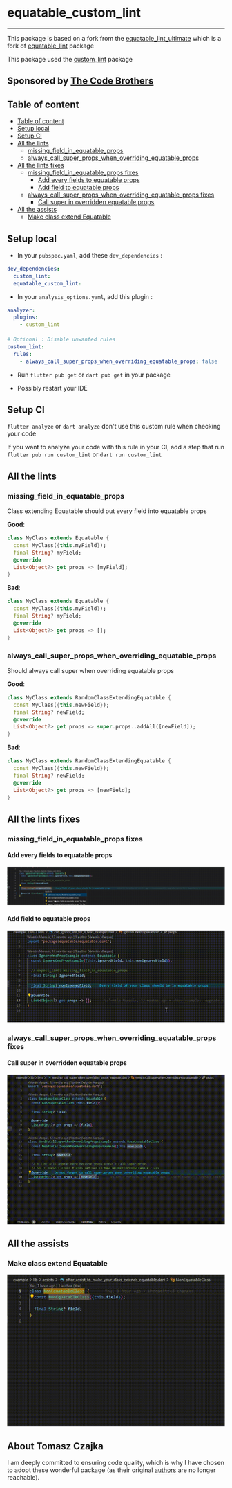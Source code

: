# equatable_custom_lint

---

This package is based on a fork from the [equatable_lint_ultimate](https://github.com/TomaszCz/equatable_lint) which is a fork of [equatable_lint](https://pub.dev/packages/equatable_lint) package

This package used the [custom_lint](https://github.com/invertase/dart_custom_lint) package

Sponsored by [The Code Brothers](https://thecodebrothers.pl)
---

## Table of content

- [Table of content](#table-of-content)
- [Setup local](#setup-local)
- [Setup CI](#setup-ci)
- [All the lints](#all-the-lints)
  - [missing\_field\_in\_equatable_props](#missing_field_in_equatable_props)
  - [always\_call\_super\_props\_when\_overriding\_equatable\_props](#always_call_super_props_when_overriding_equatable_props)
- [All the lints fixes](#all-the-lints-fixes)
  - [missing\_field\_in\_equatable_props fixes](#missing_field_in_equatable_props-fixes)
    - [Add every fields to equatable props](#add-every-fields-to-equatable-props)
    - [Add field to equatable props](#add-field-to-equatable-props)
  - [always\_call\_super\_props\_when\_overriding\_equatable\_props fixes](#always_call_super_props_when_overriding_equatable_props-fixes)
    - [Call super in overridden equatable props](#call-super-in-overridden-equatable-props)
- [All the assists](#all-the-assists)
  - [Make class extend Equatable](#make-class-extend-equatable)

## Setup local

- In your `pubspec.yaml`, add these `dev_dependencies` :

```yaml
dev_dependencies:
  custom_lint:
  equatable_custom_lint:
```

- In your `analysis_options.yaml`, add this plugin :

```yaml
analyzer:
  plugins:
    - custom_lint

# Optional : Disable unwanted rules
custom_lint:
  rules:
    - always_call_super_props_when_overriding_equatable_props: false
```

- Run `flutter pub get` or `dart pub get` in your package

- Possibly restart your IDE

## Setup CI

`flutter analyze` or `dart analyze` don't use this custom rule when checking your code

If you want to analyze your code with this rule in your CI, add a step that run `flutter pub run custom_lint` or `dart run custom_lint`

## All the lints

### missing_field_in_equatable_props

Class extending Equatable should put every field into equatable props

**Good**:

```dart
class MyClass extends Equatable {
  const MyClass({this.myField});
  final String? myField;
  @override
  List<Object?> get props => [myField];
}
```

**Bad**:

```dart
class MyClass extends Equatable {
  const MyClass({this.myField});
  final String? myField;
  @override
  List<Object?> get props => [];
}
```

### always_call_super_props_when_overriding_equatable_props

Should always call super when overriding equatable props

**Good**:

```dart
class MyClass extends RandomClassExtendingEquatable {
  const MyClass({this.newField});
  final String? newField;
  @override
  List<Object?> get props => super.props..addAll([newField]);
}
```

**Bad**:

```dart
class MyClass extends RandomClassExtendingEquatable {
  const MyClass({this.newField});
  final String? newField;
  @override
  List<Object?> get props => [newField];
}
```

## All the lints fixes

### missing_field_in_equatable_props fixes

#### Add every fields to equatable props

![Add every fields to equatable props sample](https://raw.githubusercontent.com/TomaszCz/equatable_lint/main/resources/add_every_fields_to_equatable_props.gif)

#### Add field to equatable props

![Add field to equatable props sample](https://raw.githubusercontent.com/TomaszCz/equatable_lint/main/resources/add_field_to_equatable_props.gif)

### always_call_super_props_when_overriding_equatable_props fixes

#### Call super in overridden equatable props

![Call super in overridden equatable props sample](https://raw.githubusercontent.com/TomaszCz/equatable_lint/main/resources/call_super_in_overridden_equatable_props.gif)

## All the assists

### Make class extend Equatable

![Make class extend Equatable sample](https://raw.githubusercontent.com/TomaszCz/equatable_lint/main/resources/make_class_extend_equatable.gif)

## About Tomasz Czajka

I am deeply committed to ensuring code quality, which is why I have chosen to adopt these wonderful package (as their original [authors](https://github.com/Bendix20/equatable_lint?tab=readme-ov-file#-about-bam) are no longer reachable).
